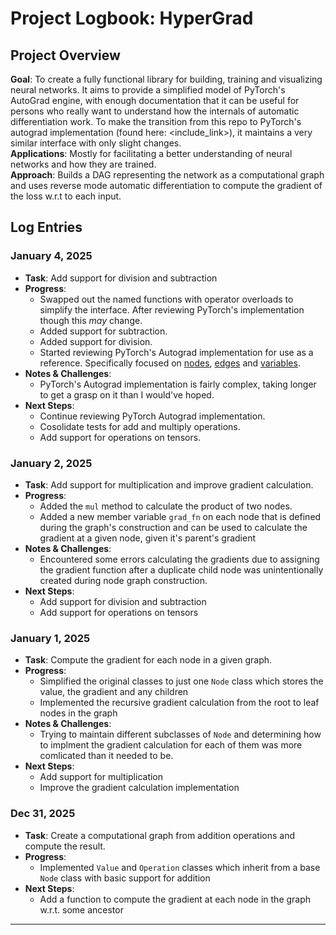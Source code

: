 # Project Logbook: HyperGrad

## Project Overview
**Goal**: To create a fully functional library for building, training and visualizing neural networks.
It aims to provide a simplified model of PyTorch's AutoGrad engine, with enough documentation that it can be useful for persons who really want to understand how the internals of automatic differentiation work. To make the transition from this repo to PyTorch's autograd implementation (found here: <include_link>), it maintains a very similar interface with only slight changes. </br>
**Applications**: Mostly for facilitating a better understanding of neural networks and how they are trained. </br>
**Approach**: Builds a DAG representing the network as a computational graph and uses reverse mode automatic differentiation to compute the gradient of the loss w.r.t to each input.

## Log Entries

### January 4, 2025
- **Task**: Add support for division and subtraction 
- **Progress**:  
  - Swapped out the named functions with operator overloads to simplify the interface. After reviewing PyTorch's implementation though this _may_ change.
  - Added support for subtraction.
  - Added support for division.
  - Started reviewing PyTorch's Autograd implementation for use as a reference. Specifically focused on [nodes](https://github.com/pytorch/pytorch/blob/main/torch/csrc/autograd/function.cpp), [edges](https://github.com/pytorch/pytorch/blob/main/torch/csrc/autograd/edge.h) and [variables](https://github.com/pytorch/pytorch/blob/main/torch/csrc/autograd/variable.cpp).
- **Notes & Challenges**: 
  - PyTorch's Autograd implementation is fairly complex, taking longer to get a grasp on it than I would've hoped.
- **Next Steps**:  
  - Continue reviewing PyTorch Autograd implementation.
  - Cosolidate tests for add and multiply operations.
  - Add support for operations on tensors.

### January 2, 2025
- **Task**: Add support for multiplication and improve gradient calculation.
- **Progress**:  
  - Added the `mul` method to calculate the product of two nodes.
  - Added a new member variable `grad_fn` on each node that is defined during the graph's construction and can be used to calculate the gradient at a given node, given it's parent's gradient
- **Notes & Challenges**:  
  - Encountered some errors calculating the gradients due to assigning the gradient function after a duplicate child node was unintentionally created during node graph construction.
- **Next Steps**:  
  - Add support for division and subtraction 
  - Add support for operations on tensors

### January 1, 2025
- **Task**: Compute the gradient for each node in a given graph.
- **Progress**:  
  - Simplified the original classes to just one `Node` class which stores the value, the gradient and any children
  - Implemented the recursive gradient calculation from the root to leaf nodes in the graph
- **Notes & Challenges**:  
  - Trying to maintain different subclasses of `Node` and determining how to implment the gradient calculation for each of them was more comlicated than it needed to be.
- **Next Steps**:  
  - Add support for multiplication 
  - Improve the gradient calculation implementation

### Dec 31, 2025
- **Task**: Create a computational graph from addition operations and compute the result.
- **Progress**:  
  - Implemented `Value` and `Operation` classes which inherit from a base `Node` class with basic support for addition 
- **Next Steps**:  
  - Add a function to compute the gradient at each node in the graph w.r.t. some ancestor
---

